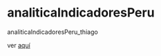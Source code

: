 # analiticaIndicadoresPeru
analiticaIndicadoresPeru_thiago

ver [aquí](https://thiagodali.github.io/analiticaIndicadoresPeru/)
